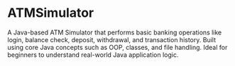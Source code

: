 # ATMSimulator
A Java-based ATM Simulator that performs basic banking operations like login, balance check, deposit, withdrawal, and transaction history. Built using core Java concepts such as OOP, classes, and file handling. Ideal for beginners to understand real-world Java application logic.
